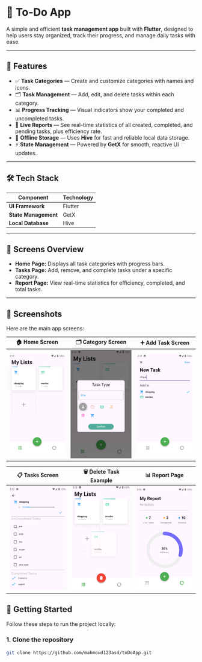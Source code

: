 # 📝 To-Do App

A simple and efficient **task management app** built with **Flutter**, designed to help users stay organized, track their progress, and manage daily tasks with ease.

---

## 🌟 Features

- ✅ **Task Categories** — Create and customize categories with names and icons.  
- 🗂 **Task Management** — Add, edit, and delete tasks within each category.  
- 📊 **Progress Tracking** — Visual indicators show your completed and uncompleted tasks.  
- 📅 **Live Reports** — See real-time statistics of all created, completed, and pending tasks, plus efficiency rate.  
- 💾 **Offline Storage** — Uses **Hive** for fast and reliable local data storage.  
- ⚡ **State Management** — Powered by **GetX** for smooth, reactive UI updates.  

---

## 🛠️ Tech Stack

| Component | Technology |
|------------|-------------|
| **UI Framework** | Flutter |
| **State Management** | GetX |
| **Local Database** | Hive |

---

## 📱 Screens Overview

- **Home Page:** Displays all task categories with progress bars.  
- **Tasks Page:** Add, remove, and complete tasks under a specific category.  
- **Report Page:** View real-time statistics for efficiency, completed, and total tasks.

---
## 📸 Screenshots

Here are the main app screens:

| 🏠 Home Screen | 🗂️ Category Screen | ➕ Add Task Screen |
|:----------------:|:------------------:|:------------------:|
| ![Home](assets/home.png) | ![Category](assets/category.png) | ![Add Task](assets/add%20task.png) |

| 📋 Tasks Screen | 🗑️ Delete Task Example | 📊 Report Page |
|:----------------:|:-----------------------:|:----------------:|
| ![Tasks](assets/tasks.png) | ![Delete](assets/delete.png) | ![Report](assets/report.png) |


## 🚀 Getting Started

Follow these steps to run the project locally:

### 1. Clone the repository
```bash
git clone https://github.com/mahmoud123asd/toDoApp.git
